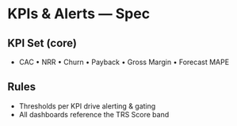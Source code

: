 # KPIs & Alerts — Spec

## KPI Set (core)
- CAC • NRR • Churn • Payback • Gross Margin • Forecast MAPE

## Rules
- Thresholds per KPI drive alerting & gating
- All dashboards reference the TRS Score band
